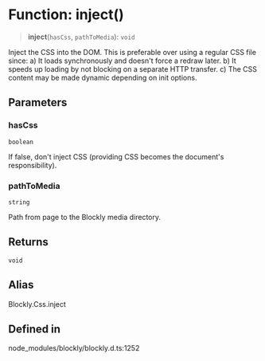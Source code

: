 # Function: inject()

> **inject**(`hasCss`, `pathToMedia`): `void`

Inject the CSS into the DOM. This is preferable over using a regular CSS
file since:
a) It loads synchronously and doesn't force a redraw later.
b) It speeds up loading by not blocking on a separate HTTP transfer.
c) The CSS content may be made dynamic depending on init options.

## Parameters

### hasCss

`boolean`

If false, don't inject CSS
(providing CSS becomes the document's responsibility).

### pathToMedia

`string`

Path from page to the Blockly media directory.

## Returns

`void`

## Alias

Blockly.Css.inject

## Defined in

node_modules/blockly/blockly.d.ts:1252
